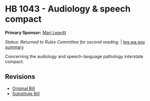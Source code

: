 # HB 1043 - Audiology & speech compact
**Primary Sponsor:** [Mari Leavitt](/person/leg/leavitt_ma.md)

*Status: Returned to Rules Committee for second reading.* | [leg.wa.gov summary](https://app.leg.wa.gov/billsummary?BillNumber=1043&Year=2021)

Concerning the audiology and speech-language pathology interstate compact.

## Revisions
* [Original Bill](1/)
* [Substitute Bill](S/)
